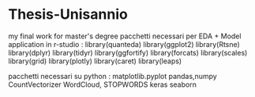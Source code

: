 # Thesis-Unisannio
my final work for master's degree
pacchetti necessari per EDA + Model application in r-studio : 
library(quanteda)
library(ggplot2)
library(Rtsne)
library(dplyr)
library(tidyr)
library(ggfortify)
library(forcats)
library(scales)
library(grid)
library(plotly)
library(caret)
library(leaps)

pacchetti necessari su python : 
matplotlib.pyplot
pandas,numpy
CountVectorizer
WordCloud, STOPWORDS
keras
seaborn

